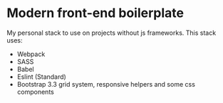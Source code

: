 # Modern front-end boilerplate

My personal stack to use on projects without js frameworks. 
This stack uses:
- Webpack
- SASS
- Babel
- Eslint (Standard)
- Bootstrap 3.3 grid system, responsive helpers and some css components
